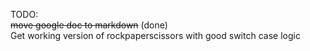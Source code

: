 TODO: <br>
~~move google doc to markdown~~ (done) <br>
Get working version of rockpaperscissors with good switch case logic
